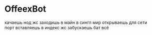 # OffeexBot
 
качаешь нод жс заходишь в майн в сингл мир открываешь для сети порт вставляешь в индекс жс забускаешь бат всё
